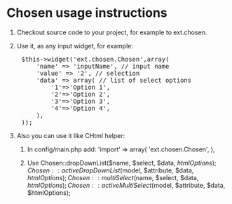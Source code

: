 Chosen usage instructions
===

1. Checkout source code to your project, for example to ext.chosen.

2. Use it, as any input widget, for example:
<pre>
    $this->widget('ext.chosen.Chosen',array(
        'name' => 'inputName', // input name
        'value' => '2', // selection
        'data' => array( // list of select options
            '1'=>'Option 1',
            '2'=>'Option 2',
            '3'=>'Option 3',
            '4'=>'Option 4',
        ),
    ));
</pre>

3. Also you can use it like CHtml helper:
    1. In config/main.php add:
    'import' => array(
        'ext.chosen.Chosen',
    ),

    2. Use
        Chosen::dropDownList($name, $select, $data, $htmlOptions);
        Chosen::activeDropDownList($model, $attribute, $data, $htmlOptions);
        Chosen::multiSelect($name, $select, $data, $htmlOptions);
        Chosen::activeMultiSelect($model, $attribute, $data, $htmlOptions);